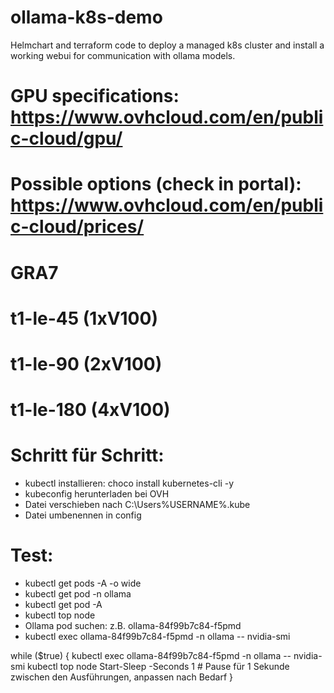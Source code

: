 # ollama-k8s-demo
Helmchart and terraform code to deploy a managed k8s cluster and install a working webui for communication with ollama models.


# GPU specifications: https://www.ovhcloud.com/en/public-cloud/gpu/
# Possible options (check in portal): https://www.ovhcloud.com/en/public-cloud/prices/


# GRA7
# t1-le-45 (1xV100)
# t1-le-90 (2xV100)
# t1-le-180 (4xV100)

# Schritt für Schritt:

- kubectl installieren: choco install kubernetes-cli -y
- kubeconfig herunterladen bei OVH
- Datei verschieben nach C:\Users\%USERNAME%\.kube
- Datei umbenennen in config

# Test: 
- kubectl get pods -A -o wide
- kubectl get pod -n ollama
- kubectl get pod -A
- kubectl top node
- Ollama pod suchen: z.B. ollama-84f99b7c84-f5pmd
- kubectl exec ollama-84f99b7c84-f5pmd -n ollama -- nvidia-smi

 while ($true) {
    kubectl exec ollama-84f99b7c84-f5pmd -n ollama -- nvidia-smi
    kubectl top node
    Start-Sleep -Seconds 1  # Pause für 1 Sekunde zwischen den Ausführungen, anpassen nach Bedarf
}
